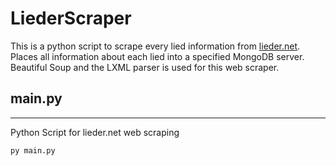 **LiederScraper**
============

This is a python script to scrape every lied information from [lieder.net](https://www.lieder.net/lieder/). Places all information about each lied into a specified MongoDB server. Beautiful Soup and the LXML parser is used for this web scraper.

## main.py
---------

Python Script for lieder.net web scraping 

```batch
py main.py
```